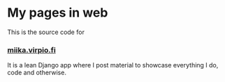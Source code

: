 # My pages in web

This is the source code for

### [miika.virpio.fi](https://miika.virpio.fi)

It is a lean Django app where I post material to showcase everything I do, code and otherwise.
